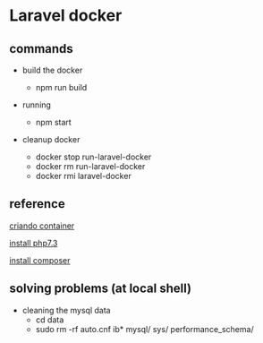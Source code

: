 # Laravel docker


## commands

- build the docker
    - npm run build

- running
    - npm start
    
- cleanup docker
    - docker stop run-laravel-docker
    - docker rm run-laravel-docker
    - docker rmi laravel-docker


## reference

[criando container](http://flaviosilveira.com/2017/criando-seu-container-com-dockerfile/)

[install php7.3](https://www.cloudbooklet.com/how-to-install-php-7-3-on-ubuntu-18-04/)

[install composer](https://www.hostinger.com/tutorials/how-to-install-composer)


## solving problems (at local shell)

- cleaning the mysql data
    - cd data
    - sudo rm -rf auto.cnf ib* mysql/ sys/ performance_schema/
